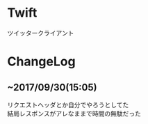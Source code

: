 # Twift
ツイッタークライアント

# ChangeLog
## ~2017/09/30(15:05)
リクエストヘッダとか自分でやろうとしてた  
結局レスポンスがアレなままで時間の無駄だった
